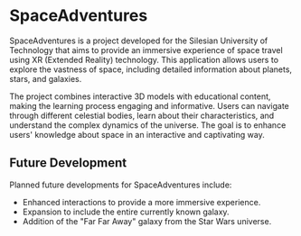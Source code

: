 # SpaceAdventures

SpaceAdventures is a project developed for the Silesian University of Technology that aims to provide an immersive experience of space travel using XR (Extended Reality) technology. This application allows users to explore the vastness of space, including detailed information about planets, stars, and galaxies.

The project combines interactive 3D models with educational content, making the learning process engaging and informative. Users can navigate through different celestial bodies, learn about their characteristics, and understand the complex dynamics of the universe. The goal is to enhance users' knowledge about space in an interactive and captivating way.

## Future Development

Planned future developments for SpaceAdventures include:
- Enhanced interactions to provide a more immersive experience.
- Expansion to include the entire currently known galaxy.
- Addition of the "Far Far Away" galaxy from the Star Wars universe.